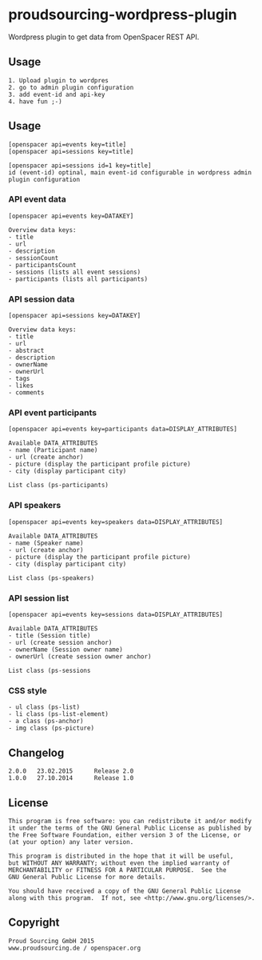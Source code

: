 # proudsourcing-wordpress-plugin

Wordpress plugin to get data from OpenSpacer REST API.


## Usage

	1. Upload plugin to wordpres
	2. go to admin plugin configuration
	3. add event-id and api-key
	4. have fun ;-)


## Usage

	[openspacer api=events key=title]
	[openspacer api=sessions key=title]
	
	[openspacer api=sessions id=1 key=title]
	id (event-id) optinal, main event-id configurable in wordpress admin plugin configuration


### API event data

	[openspacer api=events key=DATAKEY]
	
	Overview data keys:
	- title
	- url
	- description
	- sessionCount
	- participantsCount
	- sessions (lists all event sessions)
	- participants (lists all participants)


### API session data

	[openspacer api=sessions key=DATAKEY]
	
	Overview data keys:
	- title
	- url
	- abstract
	- description
	- ownerName
	- ownerUrl
	- tags
	- likes
	- comments

### API event participants
	
	[openspacer api=events key=participants data=DISPLAY_ATTRIBUTES]

	Available DATA_ATTRIBUTES
	- name (Participant name)
	- url (create anchor)
	- picture (display the participant profile picture)
	- city (display participant city)
	
	List class (ps-participants)

### API speakers
	
	[openspacer api=events key=speakers data=DISPLAY_ATTRIBUTES]

	Available DATA_ATTRIBUTES
	- name (Speaker name)
	- url (create anchor)
	- picture (display the participant profile picture)
	- city (display participant city)
	
	List class (ps-speakers)

### API session list
	
	[openspacer api=events key=sessions data=DISPLAY_ATTRIBUTES]

	Available DATA_ATTRIBUTES
	- title (Session title)
	- url (create session anchor)
	- ownerName (Session owner name)
	- ownerUrl (create session owner anchor)

	List class (ps-sessions

### CSS style

	- ul class (ps-list)
	- li class (ps-list-element)
	- a class (ps-anchor)
	- img class (ps-picture)
	

## Changelog

	2.0.0	23.02.2015		Release 2.0
	1.0.0	27.10.2014		Release 1.0


## License

    This program is free software: you can redistribute it and/or modify
    it under the terms of the GNU General Public License as published by
    the Free Software Foundation, either version 3 of the License, or
    (at your option) any later version.

    This program is distributed in the hope that it will be useful,
    but WITHOUT ANY WARRANTY; without even the implied warranty of
    MERCHANTABILITY or FITNESS FOR A PARTICULAR PURPOSE.  See the
    GNU General Public License for more details.

    You should have received a copy of the GNU General Public License
    along with this program.  If not, see <http://www.gnu.org/licenses/>.
    

## Copyright

	Proud Sourcing GmbH 2015
	www.proudsourcing.de / openspacer.org
	
	
